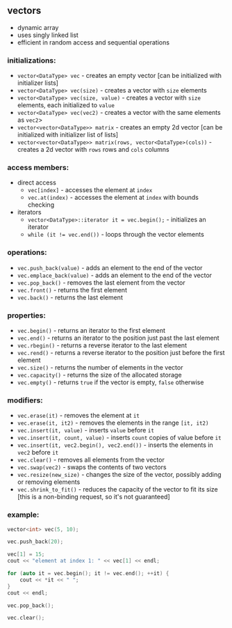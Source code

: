 ## vectors

- dynamic array
- uses singly linked list
- efficient in random access and sequential operations


### initializations:

- `vector<DataType> vec` - creates an empty vector [can be initialized  with initializer lists]
- `vector<DataType> vec(size)` - creates a vector with `size` elements
- `vector<DataType> vec(size, value)` - creates a vector with `size` elements, each initialized to `value`
- `vector<DataType> vec(vec2)` - creates a vector with the same elements as `vec2`>
- `vector<vector<DataType>> matrix` - creates an empty 2d vector [can be initialized with initializer list of lists]
- `vector<vector<DataType>> matrix(rows, vector<DataType>(cols))` - creates a 2d vector with `rows` rows and `cols` columns


### access members:

- direct access
    - `vec[index]` - accesses the element at `index`
    - `vec.at(index)` - accesses the element at `index` with bounds checking
- iterators
    - `vector<DataType>::iterator it = vec.begin();` - initializes an iterator
    - `while (it != vec.end())` - loops through the vector elements


### operations:

- `vec.push_back(value)` - adds an element to the end of the vector
- `vec.emplace_back(value)` - adds an element to the end of the vector
- `vec.pop_back()` - removes the last element from the vector
- `vec.front()` - returns the first element
- `vec.back()` - returns the last element


### properties:

- `vec.begin()` - returns an iterator to the first element
- `vec.end()` - returns an iterator to the position just past the last element
- `vec.rbegin()` - returns a reverse iterator to the last element
- `vec.rend()` - returns a reverse iterator to the position just before the first element
- `vec.size()` - returns the number of elements in the vector
- `vec.capacity()` - returns the size of the allocated storage
- `vec.empty()` - returns `true` if the vector is empty, `false` otherwise


### modifiers:

- `vec.erase(it)` - removes the element at `it`
- `vec.erase(it, it2)` - removes the elements in the range `[it, it2)`
- `vec.insert(it, value)` - inserts `value` before `it`
- `vec.insert(it, count, value)` - inserts `count` copies of value before `it`
- `vec.insert(it, vec2.begin(), vec2.end())` - inserts the elements in `vec2` before `it`
- `vec.clear()` - removes all elements from the vector
- `vec.swap(vec2)` - swaps the contents of two vectors
- `vec.resize(new_size)` - changes the size of the vector, possibly adding or removing elements
- `vec.shrink_to_fit()` - reduces the capacity of the vector to fit its size [this is a non-binding request, so it's not guaranteed]


### example:

```cpp
vector<int> vec(5, 10);

vec.push_back(20);

vec[1] = 15;
cout << "element at index 1: " << vec[1] << endl;

for (auto it = vec.begin(); it != vec.end(); ++it) {
    cout << *it << " ";
}
cout << endl;

vec.pop_back();

vec.clear();
```
